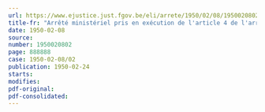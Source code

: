 ```yaml
---
url: https://www.ejustice.just.fgov.be/eli/arrete/1950/02/08/1950020802/justel
title-fr: "Arrêté ministériel pris en exécution de l'article 4 de l'arrêté du Régent du 18 septembre 1947 instituant un Fonds de sécurité d'existence pour les travailleurs de la construction."
date: 1950-02-08
source:
number: 1950020802
page: 888888
case: 1950-02-08/02
publication: 1950-02-24
starts:
modifies:
pdf-original:
pdf-consolidated:
---
```


